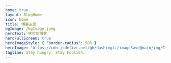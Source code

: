 ```yaml
---
home: true
layout: BlogHome
icon: home
title: 博客主页
bgImage: /bgImage.jpeg
heroText: 林哲的博客
heroFullScreen: true
heroImageStyle: { "border-radius": 50% }
heroImage: "https://cdn.jsdelivr.net/gh/dashingli/imageSave@main/img/CleanShot%202023-02-06%20at%2019.07.01@2x%E7%9A%84%E5%89%AF%E6%9C%AC.png"
tagline: Stay hungry. Stay Foolish.
---
```

